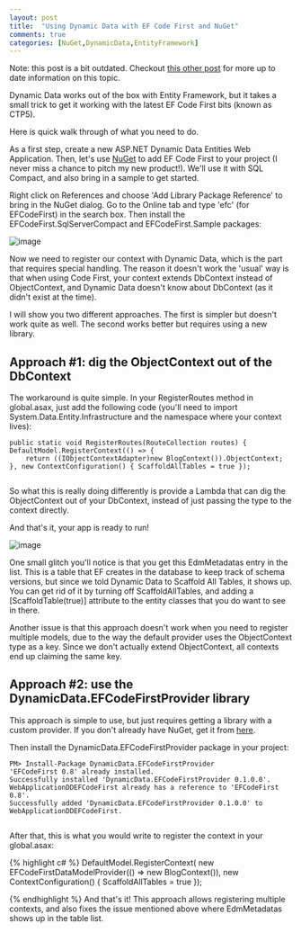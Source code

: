 ```yaml
---
layout: post
title:  "Using Dynamic Data with EF Code First and NuGet"
comments: true
categories: [NuGet,DynamicData,EntityFramework]
---
```



Note: this post is a bit outdated. Checkout [this other post](http://blogs.msdn.com/b/webdev/archive/2012/08/15/using-dynamic-data-with-entity-framework-dbcontext.aspx) for more up to date information on this topic.

Dynamic Data works out of the box with Entity Framework, but it takes a small trick to get it working with the latest EF Code First bits (known as CTP5).

Here is quick walk through of what you need to do.

As a first step, create a new ASP.NET Dynamic Data Entities Web Application. Then, let's use [NuGet](http://nuget.org/) to add EF Code First to your project (I never miss a chance to pitch my new product!). We'll use it with SQL Compact, and also bring in a sample to get started.

Right click on References and choose 'Add Library Package Reference' to bring in the NuGet dialog. Go to the Online tab and type 'efc' (for EFCodeFirst) in the search box. Then install the EFCodeFirst.SqlServerCompact and EFCodeFirst.Sample packages:

![image](http://lh6.ggpht.com/_jySMpScpTXc/TT3cno7aujI/AAAAAAAAAUE/nFAKmRzp-Bw/image_thumb%5B7%5D.png?imgmax=800)

Now we need to register our context with Dynamic Data, which is the part that requires special handling. The reason it doesn't work the 'usual' way is that when using Code First, your context extends DbContext instead of ObjectContext, and Dynamic Data doesn't know about DbContext (as it didn't exist at the time).

I will show you two different approaches. The first is simpler but doesn't work quite as well. The second works better but requires using a new library.

## Approach #1: dig the ObjectContext out of the DbContext

The workaround is quite simple. In your RegisterRoutes method in global.asax, just add the following code (you'll need to import System.Data.Entity.Infrastructure and the namespace where your context lives):

```
public static void RegisterRoutes(RouteCollection routes) {
DefaultModel.RegisterContext(() => {
    return ((IObjectContextAdapter)new BlogContext()).ObjectContext;
}, new ContextConfiguration() { ScaffoldAllTables = true });


```

So what this is really doing differently is provide a Lambda that can dig the ObjectContext out of your DbContext, instead of just passing the type to the context directly.

And that's it, your app is ready to run!

![image](http://lh3.ggpht.com/_jySMpScpTXc/TT3f-mzXXNI/AAAAAAAAAUM/gA2W27FTzD4/image_thumb%5B9%5D.png?imgmax=800)

One small glitch you'll notice is that you get this EdmMetadatas entry in the list. This is a table that EF creates in the database to keep track of schema versions, but since we told Dynamic Data to Scaffold All Tables, it shows up. You can get rid of it by turning off ScaffoldAllTables, and adding a [ScaffoldTable(true)] attribute to the entity classes that you do want to see in there.

Another issue is that this approach doesn't work when you need to register multiple models, due to the way the default provider uses the ObjectContext type as a key. Since we don't actually extend ObjectContext, all contexts end up claiming the same key.

## Approach #2: use the DynamicData.EFCodeFirstProvider library

This approach is simple to use, but just requires getting a library with a custom provider. If you don't already have NuGet, get it from [here](http://nuget.org/).

Then install the DynamicData.EFCodeFirstProvider package in your project:

```
PM> Install-Package DynamicData.EFCodeFirstProvider
'EFCodeFirst 0.8' already installed.
Successfully installed 'DynamicData.EFCodeFirstProvider 0.1.0.0'.
WebApplicationDDEFCodeFirst already has a reference to 'EFCodeFirst 0.8'.
Successfully added 'DynamicData.EFCodeFirstProvider 0.1.0.0' to WebApplicationDDEFCodeFirst.


```

After that, this is what you would write to register the context in your global.asax:

{% highlight c# %}
DefaultModel.RegisterContext(
   new EFCodeFirstDataModelProvider(() => new BlogContext()),
   new ContextConfiguration() { ScaffoldAllTables = true });

{% endhighlight %}
And that's it! This approach allows registering multiple contexts, and also fixes the issue mentioned above where EdmMetadatas shows up in the table list.
  
